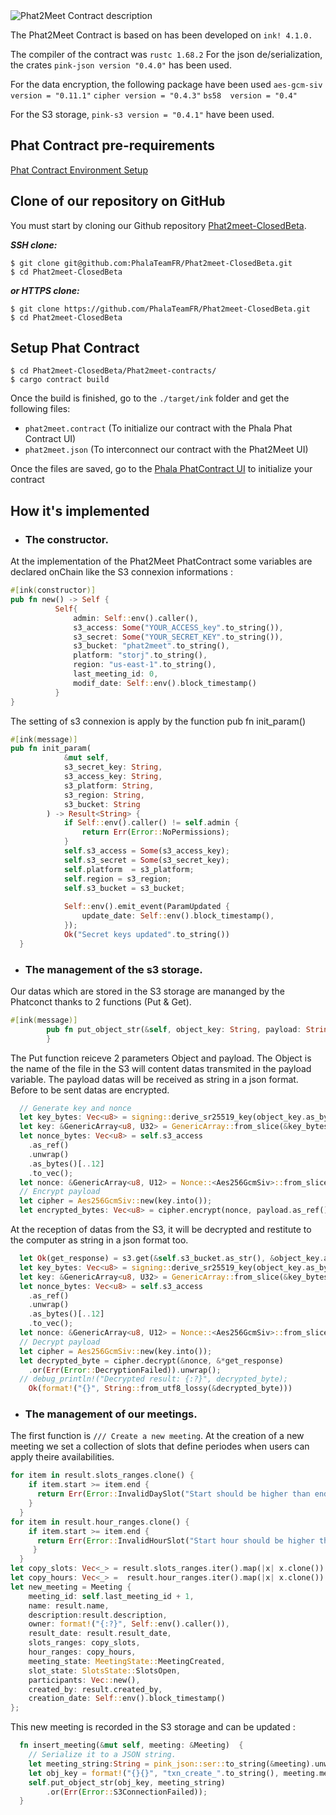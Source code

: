 <img alt="Phat2Meet Contract description" src="https://gateway.pinata.cloud/ipfs/QmeF9GiNWR8jMWoGw6iLbTVoKymK34Stn22ewo3nh5P66V">

The Phat2Meet Contract is based on has been developed on ``ink! 4.1.0.``

The compiler of the contract was ``rustc 1.68.2``
For the json de/serialization, the crates ``pink-json version "0.4.0"`` has been used.

For the data encryption, the following package have been used
``aes-gcm-siv version = "0.11.1"``
``cipher version = "0.4.3"``
``bs58  version = "0.4"``

For the S3 storage, ``pink-s3 version = "0.4.1"`` have been used.

## Phat Contract pre-requirements

<a href="https://wiki.phala.network/en-us/build/stateless/setup/">Phat Contract Environment Setup</a>

## Clone of our repository on GitHub

You must start by cloning our Github repository [Phat2meet-ClosedBeta](https://github.com/PhalaTeamFR/Phat2meet-ClosedBeta).

***SSH clone:***

```
$ git clone git@github.com:PhalaTeamFR/Phat2meet-ClosedBeta.git
$ cd Phat2meet-ClosedBeta
```

***or HTTPS clone:*** 

```
$ git clone https://github.com/PhalaTeamFR/Phat2meet-ClosedBeta.git
$ cd Phat2meet-ClosedBeta
```

<!-- Build Contract -->

## Setup Phat Contract

```
$ cd Phat2meet-ClosedBeta/Phat2meet-contracts/
$ cargo contract build
```

Once the build is finished, go to the ``./target/ink`` folder and get the following files: 

- ``phat2meet.contract`` (To initialize our contract with the Phala Phat Contract UI)
- ``phat2meet.json`` (To interconnect our contract with the Phat2Meet UI)

Once the files are saved, go to the <a href="https://phat-cb.phala.network/">Phala PhatContract UI</a> to initialize your contract


## How it's implemented 
- ### The constructor.

At the implementation of the Phat2Meet PhatContract some variables are declared onChain like the S3 connexion informations :
        
  ```rust
  #[ink(constructor)]
  pub fn new() -> Self {
            Self{
                admin: Self::env().caller(),
                s3_access: Some("YOUR_ACCESS_key".to_string()),
                s3_secret: Some("YOUR_SECRET_KEY".to_string()),
                s3_bucket: "phat2meet".to_string(),
                platform: "storj".to_string(),
                region: "us-east-1".to_string(),
                last_meeting_id: 0,
                modif_date: Self::env().block_timestamp()
            }
}
 
```

The setting of s3 connexion is apply by the function pub fn init_param()

```rust
#[ink(message)]
pub fn init_param(
            &mut self,
            s3_secret_key: String,
            s3_access_key: String,
            s3_platform: String,
            s3_region: String,
            s3_bucket: String
        ) -> Result<String> {
            if Self::env().caller() != self.admin {
                return Err(Error::NoPermissions);
            }
            self.s3_access = Some(s3_access_key);
            self.s3_secret = Some(s3_secret_key);
            self.platform  = s3_platform;
            self.region = s3_region;
            self.s3_bucket = s3_bucket;
        
            Self::env().emit_event(ParamUpdated {
                update_date: Self::env().block_timestamp(),
            });
            Ok("Secret keys updated".to_string())
  }
```  

  - ### The management of the s3 storage.
  Our datas which are stored in the S3 storage are mananged by the Phatconct thanks to 2 functions (Put & Get).

```rust
#[ink(message)]
        pub fn put_object_str(&self, object_key: String, payload: String) -> Result<()> {
        }
```

The Put function reiceve 2 parameters Object and payload.
The Object is the name of the file in the S3 will content datas transmited in the payload variable. The payload datas will be received as string in a json format.
Before to be sent datas are encrypted.

```rust
  // Generate key and nonce
  let key_bytes: Vec<u8> = signing::derive_sr25519_key(object_key.as_bytes())[..32].to_vec();
  let key: &GenericArray<u8, U32> = GenericArray::from_slice(&key_bytes);
  let nonce_bytes: Vec<u8> = self.s3_access
    .as_ref()
    .unwrap()
    .as_bytes()[..12]
    .to_vec();
  let nonce: &GenericArray<u8, U12> = Nonce::<Aes256GcmSiv>::from_slice(&nonce_bytes);
  // Encrypt payload
  let cipher = Aes256GcmSiv::new(key.into());
  let encrypted_bytes: Vec<u8> = cipher.encrypt(nonce, payload.as_ref()).unwrap();
```

At the reception of datas from the S3, it will be decrypted and restitute to the computer as string in a json format too.

```rust
  let Ok(get_response) = s3.get(&self.s3_bucket.as_str(), &object_key.as_str()) else {return Err(Error::S3ConnectionFailed);};
  let key_bytes: Vec<u8> = signing::derive_sr25519_key(object_key.as_bytes())[..32].to_vec();
  let key: &GenericArray<u8, U32> = GenericArray::from_slice(&key_bytes);
  let nonce_bytes: Vec<u8> = self.s3_access
    .as_ref()
    .unwrap()
    .as_bytes()[..12]
    .to_vec();
  let nonce: &GenericArray<u8, U12> = Nonce::<Aes256GcmSiv>::from_slice(&nonce_bytes);   
  // Decrypt payload
  let cipher = Aes256GcmSiv::new(key.into());
  let decrypted_byte = cipher.decrypt(&nonce, &*get_response)
    .or(Err(Error::DecryptionFailed)).unwrap();
  // debug_println!("Decrypted result: {:?}", decrypted_byte);
    Ok(format!("{}", String::from_utf8_lossy(&decrypted_byte))) 
```  
- ### The management of our meetings.

The first function is `/// Create a new meeting`.
At the creation of a new meeting we set a collection of slots that define periodes when users can apply theire availabilities.

```rust
for item in result.slots_ranges.clone() {
    if item.start >= item.end {
      return Err(Error::InvalidDaySlot("Start should be higher than end date".to_string()));
    }
  } 
for item in result.hour_ranges.clone() {
    if item.start >= item.end {
      return Err(Error::InvalidHourSlot("Start hour should be higher than end hour".to_string()));
     }
  }                
let copy_slots: Vec<_> = result.slots_ranges.iter().map(|x| x.clone()).collect();
let copy_hours: Vec<_> =  result.hour_ranges.iter().map(|x| x.clone()).collect();
let new_meeting = Meeting {
    meeting_id: self.last_meeting_id + 1,
    name: result.name,
    description:result.description,
    owner: format!("{:?}", Self::env().caller()),
    result_date: result.result_date,
    slots_ranges: copy_slots,
    hour_ranges: copy_hours,
    meeting_state: MeetingState::MeetingCreated,
    slot_state: SlotsState::SlotsOpen,
    participants: Vec::new(),
    created_by: result.created_by,
    creation_date: Self::env().block_timestamp()
};
```    

This new meeting is recorded in the S3 storage and can be updated : 

```rust
  fn insert_meeting(&mut self, meeting: &Meeting)  {
    // Serialize it to a JSON string.            
    let meeting_string:String = pink_json::ser::to_string(&meeting).unwrap_or_default();            
    let obj_key = format!("{}{}", "txn_create_".to_string(), meeting.meeting_id);          
    self.put_object_str(obj_key, meeting_string)
        .or(Err(Error::S3ConnectionFailed));          
  }
``` 
